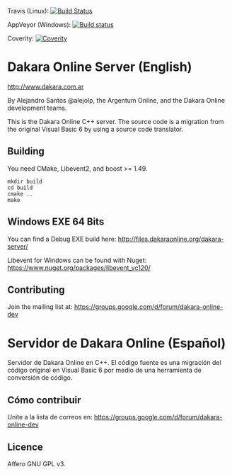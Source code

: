Travis (Linux): [![Build Status](https://travis-ci.org/DakaraOnline/dakara-server.svg?branch=master)](https://travis-ci.org/DakaraOnline/dakara-server)

AppVeyor (Windows): [![Build status](https://ci.appveyor.com/api/projects/status/thbn4jv0wie078g3)](https://ci.appveyor.com/project/alejolp/dakara-server)

Coverity: [![Coverity](https://scan.coverity.com/projects/5284/badge.svg)](https://scan.coverity.com/projects/dakaraonline-dakara-server)

# Dakara Online Server (English)

http://www.dakara.com.ar

By Alejandro Santos @alejolp, the Argentum Online, and the Dakara Online development teams.

This is the Dakara Online C++ server. The source code is a migration from the original Visual Basic 6 by using a source code translator.

## Building

You need CMake, Libevent2, and boost >= 1.49.

    mkdir build
    cd build
    cmake ..
    make

## Windows EXE 64 Bits

You can find a Debug EXE build here: http://files.dakaraonline.org/dakara-server/

Libevent for Windows can be found with Nuget: https://www.nuget.org/packages/libevent_vc120/

## Contributing

Join the mailing list at: https://groups.google.com/d/forum/dakara-online-dev

# Servidor de Dakara Online (Español)

Servidor de Dakara Online en C++. El código fuente es una migración del código original en Visual Basic 6 por medio de una herramienta de conversión de código.

## Cómo contribuir

Unite a la lista de correos en: https://groups.google.com/d/forum/dakara-online-dev

## Licence

Affero GNU GPL v3.

